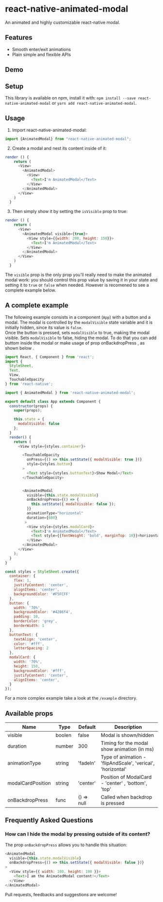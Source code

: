 # react-native-animated-modal


An animated and highly customizable react-native modal.  
  

## Features

* Smooth enter/exit animations
* Plain simple and flexible APIs

## Demo

<p align="center">

</p>

## Setup

This library is available on npm, install it with: `npm install --save react-native-animated-modal` or `yarn add react-native-animated-modal`.

## Usage


1. Import react-native-animated-modal:

```javascript
import {AnimatedModal} from "react-native-animated-modal";
```

2. Create a modal and nest its content inside of it:

```javascript
render () {
    return (
      <View>
        <AnimatedModal>
          <View>
            <Text>I'm AnimatedModal</Text>
          </View>
        </AnimatedModal>
      </View>
    )
  }
```

3. Then simply show it by setting the `isVisible` prop to true:

```javascript
render () {
    return (
      <View>
        <AnimatedModal visible={true}>
          <View style={{width: 200, height: 150}}>
            <Text>I'm AnimatedModal</Text>
          </View>
        </AnimatedModal>
      </View>
    )
  }
```

The `visible` prop is the only prop you'll really need to make the animated modal work: you should control this prop value by saving it in your state and setting it to `true` or `false` when needed.
However is recomened to see a complete example below. 
## A complete example

The following example consists in a component (`App`) with a button and a modal.
The modal is controlled by the `modalVisible` state variable and it is initially hidden, since its value is `false`.  
Once the button is pressed, sets `modalVisible` to true, making the modal visible.  Sets `modalVisible` to false, hiding the modal.
To do that you can add buttom  inside the modal or make usage of prop onBackdropPress , as shown below .

```javascript
import React, { Component } from 'react';
import {
  StyleSheet,
  Text,
  View,
  TouchableOpacity
} from 'react-native';

import { AnimatedModal } from 'react-native-animated-modal';

export default class App extends Component {
  constructor(props) {
    super(props);

    this.state = {
      modalVisible: false
    };
  }
  render() {
    return (
      <View style={styles.container}>

        <TouchableOpacity
          onPress={() => this.setState({ modalVisible: true })}
          style={styles.button}
        >
          <Text style={styles.buttonText}>Show Modal</Text>
        </TouchableOpacity>


        <AnimatedModal
          visible={this.state.modalVisible}
          onBackdropPress={() => {
            this.setState({ modalVisible: false });
          }}
          animationType="horizontal"
          duration={600}
         >
          <View style={styles.modalCard}>
            <Text>I'm AnimatedModal</Text>
            <Text style={{fontWeight: 'bold', marginTop: 10}}>horizontal</Text>
          </View>
        </AnimatedModal>
      </View>
    );
  }
}

const styles = StyleSheet.create({
  container: {
    flex: 1,
    justifyContent: 'center',
    alignItems: 'center',
    backgroundColor: '#F5FCFF'
  },
  button: {
    width: '70%',
    backgroundColor: '#4286f4',
    padding: 10,
    borderColor: 'grey',
    borderWidth: 1
  },
  buttonText: {
    textAlign: 'center',
    color: '#fff',
    letterSpacing: 2
  },
  modalCard: {
    width: '70%',
    height: 150, 
    backgroundColor: '#fff',
    justifyContent: 'center',
    alignItems: 'center',
  }
});

```

For a more complex example take a look at the `/example` directory.

## Available props

| Name                           | Type             | Default        | Description                                                                                  |
| ------------------------------ | ---------------- | -------------- | -------------------------------------------------------------------------------------------- |
| visible                        | boolen           | false          | Modal is shown/hidden                                                                        |
| duration                       | number           | 300            | Timing for the modal show animation (in ms)                                                  |
| animationType                  | string           | 'fadeIn'       | Type of animation - 'flipAndScale', 'verical', 'horizontal'                                  |                                    |
| modalCardPosition              | string           | 'center'       | Position of ModalCard - 'center' , 'bottom', 'top'                                           |
| onBackdropPress                | func             | () => null     | Called when backdrop is pressed                                                              |

## Frequently Asked Questions


### How can I hide the modal by pressing outside of its content?

The prop `onBackdropPress` allows you to handle this situation:

```javascript
<AnimatedModal
  visible={this.state.modalVisible}
  onBackdropPress={() => this.setState({ modalVisible: false })}
>
  <View style={{ width: 100, height: 100 }}>
    <Text>I am the AnimatedModal content!</Text>
  </View>
</AnimatedModal>
```

Pull requests, feedbacks and suggestions are welcome!
